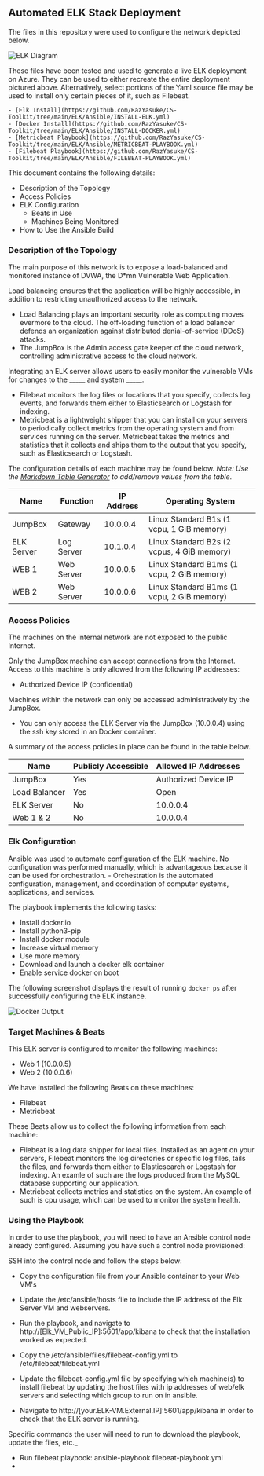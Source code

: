 ## Automated ELK Stack Deployment

The files in this repository were used to configure the network depicted below.

![ELK Diagram](https://github.com/RazYasuke/CS-Toolkit/ELK/Diagrams/ELKStackNetworkDiagram.drawio.png)

These files have been tested and used to generate a live ELK deployment on Azure. They can be used to either recreate the entire deployment pictured above. Alternatively, select portions of the Yaml source file may be used to install only certain pieces of it, such as Filebeat.

	- [Elk Install](https://github.com/RazYasuke/CS-Toolkit/tree/main/ELK/Ansible/INSTALL-ELK.yml)
	- [Docker Install](https://github.com/RazYasuke/CS-Toolkit/tree/main/ELK/Ansible/INSTALL-DOCKER.yml)
	- [Metricbeat Playbook](https://github.com/RazYasuke/CS-Toolkit/tree/main/ELK/Ansible/METRICBEAT-PLAYBOOK.yml)
	- [Filebeat Playbook](https://github.com/RazYasuke/CS-Toolkit/tree/main/ELK/Ansible/FILEBEAT-PLAYBOOK.yml)

This document contains the following details:
- Description of the Topology
- Access Policies
- ELK Configuration
  - Beats in Use
  - Machines Being Monitored
- How to Use the Ansible Build


### Description of the Topology

The main purpose of this network is to expose a load-balanced and monitored instance of DVWA, the D*mn Vulnerable Web Application.

Load balancing ensures that the application will be highly accessible, in addition to restricting unauthorized access to the network.
- Load Balancing plays an important security role as computing moves evermore to the cloud. The off-loading function of a load balancer defends an organization against distributed denial-of-service (DDoS) attacks. 
- The JumpBox is the Admin access gate keeper of the cloud network, controlling administrative access to the cloud network.

Integrating an ELK server allows users to easily monitor the vulnerable VMs for changes to the _____ and system _____.
- Filebeat monitors the log files or locations that you specify, collects log events, and forwards them either to Elasticsearch or Logstash for indexing.
- Metricbeat is a lightweight shipper that you can install on your servers to periodically collect metrics from the operating system and from services running on the server. Metricbeat takes the metrics and statistics that it collects and ships them to the output that you specify, such as Elasticsearch or Logstash.

The configuration details of each machine may be found below.
_Note: Use the [Markdown Table Generator](http://www.tablesgenerator.com/markdown_tables) to add/remove values from the table_.

| Name       | Function   | IP Address | Operating System                           |
|------------|------------|------------|--------------------------------------------|
| JumpBox    | Gateway    | 10.0.0.4   | Linux Standard B1s (1 vcpu, 1 GiB memory)  |
| ELK Server | Log Server | 10.1.0.4   | Linux Standard B2s (2 vcpus, 4 GiB memory) |
| WEB 1      | Web Server | 10.0.0.5   | Linux Standard B1ms (1 vcpu, 2 GiB memory) |
| WEB 2      | Web Server | 10.0.0.6   | Linux Standard B1ms (1 vcpu, 2 GiB memory) |

### Access Policies

The machines on the internal network are not exposed to the public Internet. 

Only the JumpBox machine can accept connections from the Internet. Access to this machine is only allowed from the following IP addresses:
- Authorized Device IP (confidential)

Machines within the network can only be accessed administratively by the JumpBox.
- You can only access the ELK Server via the JumpBox (10.0.0.4) using the ssh key stored in an Docker container.

A summary of the access policies in place can be found in the table below.

| Name          | Publicly Accessible | Allowed IP Addresses |
|---------------|---------------------|----------------------|
| JumpBox       | Yes                 | Authorized Device IP |
| Load Balancer | Yes                 | Open                 |
| ELK Server    | No                  | 10.0.0.4             |
| Web 1 & 2     | No                  | 10.0.0.4             |

### Elk Configuration

Ansible was used to automate configuration of the ELK machine. No configuration was performed manually, which is advantageous because it can be used for orchestration. 
	- Orchestration is the automated configuration, management, and coordination of computer systems, applications, and services.

The playbook implements the following tasks:
- Install docker.io
- Install python3-pip
- Install docker module
- Increase virtual memory
- Use more memory
- Download and launch a docker elk container
- Enable service docker on boot

The following screenshot displays the result of running `docker ps` after successfully configuring the ELK instance.

![Docker Output](https://github.com/RazYasuke/CS-Toolkit/tree/main/ELK/Images/docker_ps_output.png)

### Target Machines & Beats
This ELK server is configured to monitor the following machines:
- Web 1 (10.0.0.5)
- Web 2 (10.0.0.6)

We have installed the following Beats on these machines:
- Filebeat
- Metricbeat

These Beats allow us to collect the following information from each machine:
- Filebeat is a log data shipper for local files. Installed as an agent on your servers, Filebeat monitors the log directories or specific log files, tails the files, and forwards them either to Elasticsearch or Logstash for indexing. An examle of such are the logs produced from the MySQL database supporting our application. 
- Metricbeat collects metrics and statistics on the system. An example of such is cpu usage, which can be used to monitor the system health.

### Using the Playbook
In order to use the playbook, you will need to have an Ansible control node already configured. Assuming you have such a control node provisioned: 

SSH into the control node and follow the steps below:
- Copy the configuration file from your Ansible container to your Web VM's 
- Update the /etc/ansible/hosts file to include the IP address of the Elk Server VM and webservers.
- Run the playbook, and navigate to http://[Elk_VM_Public_IP]:5601/app/kibana to check that the installation worked as expected.


- Copy the /etc/ansible/files/filebeat-config.yml to /etc/filebeat/filebeat.yml
- Update the filebeat-config.yml file by specifying which machine(s) to install filebeat by updating the host files with ip addresses of web/elk servers and selecting which group to run on in ansible.
 
- Navigate to http://[your.ELK-VM.External.IP]:5601/app/kibana in order to check that the ELK server is running.

Specific commands the user will need to run to download the playbook, update the files, etc._
- Run filebeat playbook: ansible-playbook filebeat-playbook.yml
- 